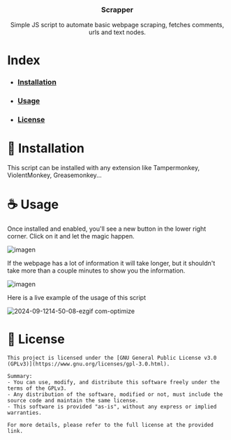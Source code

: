 <div align="center">

  ### Scrapper
  
  Simple JS script to automate basic webpage scraping, fetches comments, urls and text nodes.
  
</div>

# Index
* ### [Installation](#-installation)
* ### [Usage](#-usage)
* ### [License](#-license)

# 🚀 Installation
This script can be installed with any extension like Tampermonkey, ViolentMonkey, Greasemonkey...

# ☕ Usage
Once installed and enabled, you'll see a new button in the lower right corner. Click on it and let the magic happen.  
  
![imagen](https://github.com/user-attachments/assets/3dbbb831-734e-41b7-8bbd-73169069db0d)  
  
If the webpage has a lot of information it will take longer, but it shouldn't take more than a couple minutes to show you the information.
  
![imagen](https://github.com/user-attachments/assets/c47bf100-9307-4412-94a7-6793342a5b75)

Here is a live example of the usage of this script

![2024-09-1214-50-08-ezgif com-optimize](https://github.com/user-attachments/assets/245941a0-6af2-4697-8546-f0270eb3b3f1)


# 📜 License
```
This project is licensed under the [GNU General Public License v3.0 (GPLv3)](https://www.gnu.org/licenses/gpl-3.0.html).

Summary:
- You can use, modify, and distribute this software freely under the terms of the GPLv3.
- Any distribution of the software, modified or not, must include the source code and maintain the same license.
- This software is provided "as-is", without any express or implied warranties.

For more details, please refer to the full license at the provided link.
```
